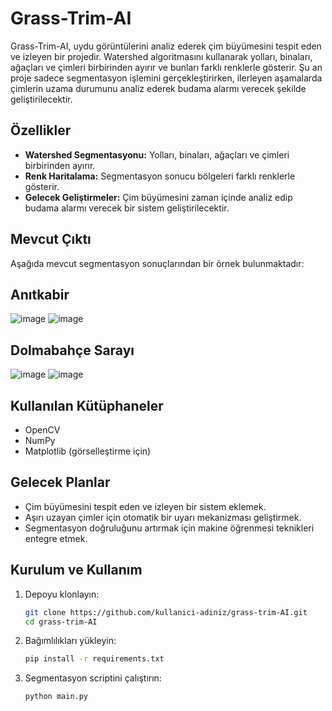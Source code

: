 # Grass-Trim-AI  

Grass-Trim-AI, uydu görüntülerini analiz ederek çim büyümesini tespit eden ve izleyen bir projedir. Watershed algoritmasını kullanarak yolları, binaları, ağaçları ve çimleri birbirinden ayırır ve bunları farklı renklerle gösterir. Şu an proje sadece segmentasyon işlemini gerçekleştirirken, ilerleyen aşamalarda çimlerin uzama durumunu analiz ederek budama alarmı verecek şekilde geliştirilecektir.  

## Özellikler  
- **Watershed Segmentasyonu:** Yolları, binaları, ağaçları ve çimleri birbirinden ayırır.  
- **Renk Haritalama:** Segmentasyon sonucu bölgeleri farklı renklerle gösterir.  
- **Gelecek Geliştirmeler:** Çim büyümesini zaman içinde analiz edip budama alarmı verecek bir sistem geliştirilecektir.  

## Mevcut Çıktı  
Aşağıda mevcut segmentasyon sonuçlarından bir örnek bulunmaktadır:  


## Anıtkabir
![image](https://github.com/user-attachments/assets/4dac0c36-8d34-46f7-b569-0136648a18ce)
![image](https://github.com/user-attachments/assets/9738ff22-ca0e-45b4-9bec-37fcc8a158c2)


## Dolmabahçe Sarayı

![image](https://github.com/user-attachments/assets/e1fcfd54-e876-4f1c-a308-3b1574ad2c3d)
![image](https://github.com/user-attachments/assets/324c3093-f753-4249-b1be-18748f3d7ab5)


## Kullanılan Kütüphaneler  
- OpenCV  
- NumPy  
- Matplotlib (görselleştirme için)  

## Gelecek Planlar  
- Çim büyümesini tespit eden ve izleyen bir sistem eklemek.  
- Aşırı uzayan çimler için otomatik bir uyarı mekanizması geliştirmek.  
- Segmentasyon doğruluğunu artırmak için makine öğrenmesi teknikleri entegre etmek.  

## Kurulum ve Kullanım  
1. Depoyu klonlayın:  
   ```bash
   git clone https://github.com/kullanici-adiniz/grass-trim-AI.git
   cd grass-trim-AI
2. Bağımlılıkları yükleyin:
   ```bash
   pip install -r requirements.txt
   
3. Segmentasyon scriptini çalıştırın:
   ```bash
   python main.py
